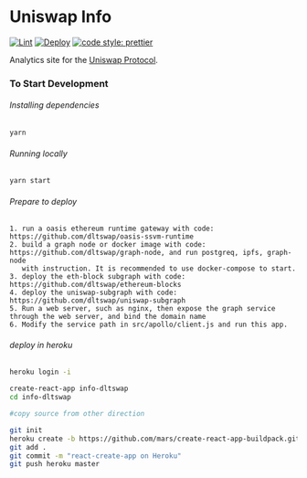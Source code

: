 # Uniswap Info

[![Lint](https://github.com/Uniswap/uniswap-info/workflows/Lint/badge.svg)](https://github.com/Uniswap/uniswap-info/actions?query=workflow%3ALint)
[![Deploy](https://github.com/Uniswap/uniswap-info/workflows/Deploy/badge.svg)](https://github.com/Uniswap/uniswap-info/actions?query=workflow%3ADeploy)
[![code style: prettier](https://img.shields.io/badge/code_style-prettier-ff69b4.svg?style=flat-square)](https://github.com/prettier/prettier)

Analytics site for the [Uniswap Protocol](https://uniswap.org).

### To Start Development

###### Installing dependencies
```bash
yarn
```

###### Running locally
```bash
yarn start
```

###### Prepare to deploy
```shell script
1. run a oasis ethereum runtime gateway with code: https://github.com/dltswap/oasis-ssvm-runtime
2. build a graph node or docker image with code: https://github.com/dltswap/graph-node, and run postgreq, ipfs, graph-node
   with instruction. It is recommended to use docker-compose to start.
3. deploy the eth-block subgraph with code: https://github.com/dltswap/ethereum-blocks
4. deploy the uniswap-subgraph with code: https://github.com/dltswap/uniswap-subgraph
5. Run a web server, such as nginx, then expose the graph service through the web server, and bind the domain name
6. Modify the service path in src/apollo/client.js and run this app.
```

###### deploy in heroku
```bash
heroku login -i

create-react-app info-dltswap
cd info-dltswap

#copy source from other direction

git init
heroku create -b https://github.com/mars/create-react-app-buildpack.git info-dltswap
git add .
git commit -m "react-create-app on Heroku"
git push heroku master
```
